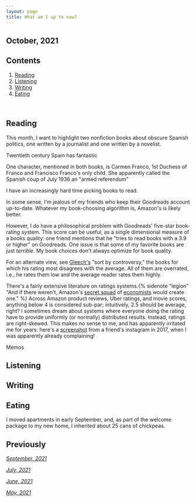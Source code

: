 ```yaml
---
layout: page
title: What am I up to now?
---
```



## October, 2021



## Contents
1. [Reading](#books)
2. [Listening](#music)
3. [Writing](#writing)
4. [Eating](#food)

  <br>


## Reading <a name="books"></a>

This month, I want to highlight two nonfiction books about obscure Spanish politics, one written by a journalist and one written by a novelist. 

Twentieth century Spain has fantastic 

One character, mentioned in both books, is Carmen Franco, 1st Duchess of Franco and Francisco Franco's only child. She apparently called the Spanish coup of July 1936 an "armed referendum"


I have an increasingly hard time picking books to read. 

In some sense, I'm jealous of my friends who keep their Goodreads account up-to-date. Whatever my book-choosing algorithm is, Amazon's is likely better. 

However, I do have a philosophical problem with Goodreads' five-star book-rating system. This score can be useful, as a single dimensional measure of a books quality: one friend mentions that he "tries to read books with a 3.9 or higher" on Goodreads. One issue is that some of my favorite books are just *terrible*. My book choices don't always optimize for book quality. 

For an alternate view, see [Gleech's](https://www.gleech.org/books) "sort by controversy," the books for which his rating most disagrees with the average. All of them are overrated, i.e., he rates them low and the average reader rates them highly. 

There's a fairly extensive literature on ratings systems.{% sidenote "legion" "And if there weren't, Amazon's [secret squad](https://edition.cnn.com/2019/03/13/tech/amazon-economists/index.html) of [economists](https://www.hbs.edu/ris/Publication%20Files/19-027_7e890058-c225-4803-a6f1-a6eb1db74027.pdf) would create one." %} Across Amazon product reviews, Uber ratings, and movie scores, anything below 4 is considered sub-par; intuitively, 2.5 should be average, right? I sometimes dream about systems where everyone doing the rating have to provide uniformly (or normally) distributed results. Instead, ratings are right-skewed. This makes no sense to me, and has apparently irritated me for years: here's a [screenshot](https://jablevine.com/assets/img/skewed.png) from a friend's instagram in 2017, when I was apparently already complaining!

Memos

## Listening <a name="music"></a>



## Writing <a name="writing"></a>



## Eating <a name="food"></a>

I moved apartments in early September, and, as part of the welcome package to my new home, I inherited about 25 cans of chickpeas. 



## Previously

*[September, 2021](https://jablevine.com/older/september_2021)*

*[July, 2021](https://jablevine.com/older/july_2021)*

*[June, 2021](https://jablevine.com/older/june_2021)*

*[May, 2021](https://jablevine.com/older/may_2021)*

